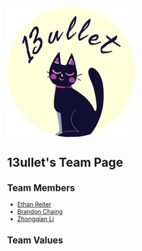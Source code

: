 ![Our logo](./branding/13bullet_logo.png)
# 13ullet's Team Page

## Team Members
* [Ethan Reiter](https://dino-inc.github.io/CSE110Lab1/)
* [Brandon Chaing](https://bchaing.github.io/sp21-cse110-lab1/)
* [Zhongqian Li](https://zhl024.github.io/Lab1/)

## Team Values
